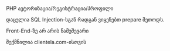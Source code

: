 PHP ავტორიზაცია/რეგისტრაცია/პროფილი

დაცულია SQL Injection-სგან რადგან ვიყენებთ prepare მეთოდს.

Front-End-ზე არ არის ნამუშევარი

შექმნილია clientela.com-ისთვის
